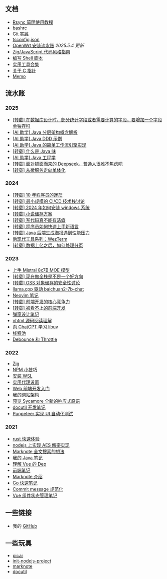 ## 文档

- [Rsync 简明使用教程](docs/2024/rasync.md)
- [bashrc](docs/2024/bashrc.md)
- [Git 实践](docs/2024/git-good-practices.md)
- [tsconfig.json](docs/2023/tsconfig-cheat-sheet.md)
- [OpenWrt 安装流水账](docs/2022/openwrt-install.md) _2025.5.4 更新_
- [Zig/JavaScript 代码风格指南](docs/2022/zig-style-guide.md)
- [编写 Shell 脚本](docs/2021/bash.md)
- [实用工具合集](docs/2022/tools-collection.md)
- [关于 C 指针](docs/pointers/pointers.md)
- [Memo](docs/2024/memo.md)

## 流水账

### 2025

- [[转载] 在数据库设计时，部分统计字段或者需要计算的字段，要增加一个字段单独存吗](docs/2025/db-field.md)
- [[AI 助学] Java 分层架构概念解析](docs/2025/java-xo.md)
- [[AI 助学] Java DDD 示例](docs/2025/java-ddd.md)
- [[AI 助学] Java 的简单工作流引擎实现](docs/2025/java-workflow-engine.md)
- [[转载] 什么是 Java 味](docs/2025/java-smell.md)
- [[AI 助学] Java 工程学](docs/2025/java-project.md)
- [[转载] 面对铺面而来的 Deepseek，普通人很难不焦虑吧](docs/2025/deekseek.md)
- [[转载] 从微服务走向单体化](docs/2025/microservice-to-monolic.md)

### 2024

- [[转载] 10 年程序员的迷茫](docs/2024/10-years-old-programmer.md)
- [[转载] 最小规模的 CI/CD 技术栈讨论](docs/2024/self-hosted-cicd.md)
- [[转载] 2024 年如何安装 windows 系统](docs/2024/install-windows.md)
- [[转载] 小说储存方案](docs/2024/novel-storage-solution.md)
- [[转载] 写代码真不能有洁癖](docs/2024/no-code-cleanliness.md)
- [[转载] 程序员如何快速上手新语言](docs/2024/learn-lang-quick.md)
- [[转载] Java 后端生成海报遇到性能压力](docs/2024/gen-image-with-java.md)
- [后现代工具系列：WezTerm](docs/2024/postmodern-tools-terminal.md)
- [[转载] 数据上亿之后，如何处理分页](docs/2024/pagination-for-millions-of-data.md)

### 2023

- [上手 Mistral 8x7B MOE 模型](docs/2023/handson-mistral-8x7b.md)
- [[转载] 现在做全栈是不是一个好方向](docs/2023/fullstack-or-backend-only.md)
- [[转载] OSS 对象储存的安全性讨论](docs/2023/oss-security.md)
- [llama.cpp 驱动 baichuan2-7b-chat](docs/2023/baichuan.md)
- [Neovim 笔记](docs/2023/nvim.md)
- [[转载] 前端开发的核心竞争力](docs/2023/frontend-se-true-tech.md)
- [[转载] 被看不上的前端开发](docs/2023/java-de-vs-frontend-de.md)
- [弹窗设计笔记](docs/2023/dialog-design.md)
- [vhtml 源码阅读理解](docs/2023/code-reading-vhtml.md)
- [向 ChatGPT 学习 libuv](docs/2023/learn-libuv.md)
- [线程池](docs/2023/java/thread_pool.md)
- [Debounce 和 Throttle](docs/2023/debounce-throttle-notes.md)

### 2022

- [Zig](docs/2022/zig.md)
- [NPM 小技巧](docs/2022/npm-tips.md)
- [安装 WSL](docs/2022/install-wsl.md)
- [实用代理设置](docs/2022/useful-proxy-settings.md)
- [Web 前端开发入门](docs/2022/learn-web-dev.md)
- [我的网站架构](docs/2022/my-site.md)
- [预览 Sycamore 全新的响应式原语](docs/2022/sycamore-new-reactive-primitives.md)
- [docutil 开发笔记](docs/2022/notes-on-docutil.md)
- [Puppeteer 实现 UI 自动化测试](docs/2022/puppeteer.md)

### 2021

- [rust 快速体验](docs/2021/rust-flash.md)
- [nodejs 上实现 AES 解密实现](docs/2021/aes-decrypt.md)
- [Marknote 全文搜索的想法](docs/2021/full-text-search-for-marknote.md)
- [我的 Java 笔记](docs/2021/my-java-notes.md)
- [理解 Vue 的 Dep](docs/2021/dep-in-vuejs.md)
- [前端笔记](docs/2021/frontend-tips.md)
- [Marknote 介绍](docs/2021/marknote-intro.md)
- [Go 快速笔记](docs/2021/go-quick-learn.md)
- [Commit message 规范化](docs/2021/change-log.md)
- [Vue 组件状态管理笔记](docs/2021/state-manage-in-vue.md)

## 一些链接

- 我的 [GitHub](https://github.com/yuekcc)

## 一些玩具

- [picar](https://github.com/yuekcc/picar)
- [init-nodejs-project](https://github.com/yuekcc/inp)
- [marknote](https://github.com/yuekcc/marknote)
- [docutil](https://github.com/docutil/docutil)
